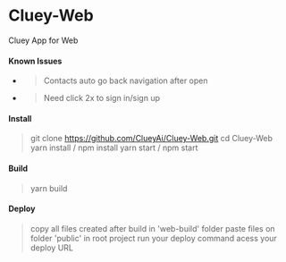 # Cluey-Web
Cluey App for Web

#### Known Issues
- > Contacts auto go back navigation after open
- > Need click 2x to sign in/sign up

#### Install
> git clone https://github.com/ClueyAi/Cluey-Web.git
> cd Cluey-Web
> yarn install / npm install
> yarn start / npm start

#### Build
> yarn build

#### Deploy
> copy all files created after build in 'web-build' folder
> paste files on folder 'public' in root project
> run your deploy command
> acess your deploy URL